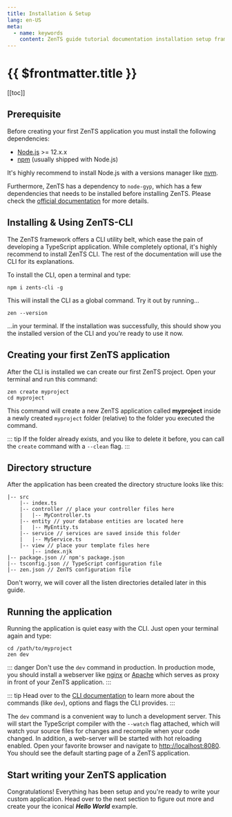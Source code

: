```yaml
---
title: Installation & Setup
lang: en-US
meta:
  - name: keywords
    content: ZenTS guide tutorial documentation installation setup framework mvc TypeScript
---
```


# {{ $frontmatter.title }}

<GuideHeader guide="installation">
  [[toc]]
</GuideHeader>

## Prerequisite

Before creating your first ZenTS application you must install the following dependencies:

- [Node.js](https://nodejs.org) >= 12.x.x
- [npm](https://www.npmjs.com/) (usually shipped with Node.js)

It's highly recommend to install Node.js with a versions manager like [nvm](https://github.com/nvm-sh/nvm).

Furthermore, ZenTS has a dependency to `node-gyp`, which has a few dependencies that needs to be installed before installing ZenTS. Please check the [official documentation](https://github.com/nodejs/node-gyp) for more details.

## Installing & Using ZenTS-CLI

The ZenTS framework offers a CLI utility belt, which ease the pain of developing a TypeScript application. While completely optional, it's highly recommend to install ZenTS CLI. The rest of the documentation will use the CLI for its explanations.

To install the CLI, open a terminal and type:

```shell
npm i zents-cli -g
```

This will install the CLI as a global command. Try it out by running...

```shell
zen --version
```

...in your terminal. If the installation was successfully, this should show you the installed version of the CLI and you're ready to use it now.

## Creating your first ZenTS application

After the CLI is installed we can create our first ZenTS project. Open your terminal and run this command:

```shell
zen create myproject
cd myproject
```

This command will create a new ZenTS application called **myproject** inside a newly created `myproject` folder (relative) to the folder you executed the command.

::: tip
If the folder already exists, and you like to delete it before, you can call the `create` command with a `--clean` flag.
:::

## Directory structure

After the application has been created the directory structure looks like this:

```
|-- src
    |-- index.ts
    |-- controller // place your controller files here
    |   |-- MyController.ts
    |-- entity // your database entities are located here
    |   |-- MyEntity.ts
    |-- service // services are saved inside this folder
    |   |-- MyService.ts
    |-- view // place your template files here
        |-- index.njk
|-- package.json // npm's package.json
|-- tsconfig.json // TypeScript configuration file
|-- zen.json // ZenTS configuration file
```

Don't worry, we will cover all the listen directories detailed later in this guide.

## Running the application

Running the application is quiet easy with the CLI. Just open your terminal again and type:

```shell
cd /path/to/myproject
zen dev
```

::: danger
Don't use the `dev` command in production. In production mode, you should install a webserver like [nginx](https://nginx.org/en/) or [Apache](https://httpd.apache.org/) which serves as proxy in front of your ZenTS application.
:::

::: tip
Head over to the [CLI documentation](./../../cli.md) to learn more about the commands (like `dev`), options and flags the CLI provides.
:::

The `dev` command is a convenient way to lunch a development server. This will start the TypeScript compiler with the `--watch` flag attached, which will watch your source files for changes and recompile when your code changed. In addition, a web-server will be started with hot reloading enabled. Open your favorite browser and navigate to [http://localhost:8080](http://localhost:8080). You should see the default starting page of a ZenTS application.

## Start writing your ZenTS application

Congratulations! Everything has been setup and you're ready to write your custom application. Head over to the next section to figure out more and create your the iconical **_Hello World_** example.
